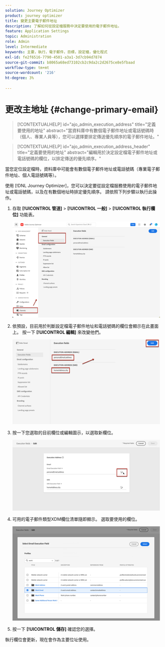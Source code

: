 ```yaml
---
solution: Journey Optimizer
product: journey optimizer
title: 變更主要電子郵件地址
description: 了解如何從設定檔服務中決定要使用的電子郵件地址。
feature: Application Settings
topic: Administration
role: Admin
level: Intermediate
keywords: 主要，執行，電子郵件，目標，設定檔，優化程式
exl-id: fe2f6516-7790-4501-a3a1-3d7cb94d7874
source-git-commit: b8065a68ed73102cb2c9da2c2d2675ce8e5fbaad
workflow-type: tm+mt
source-wordcount: '216'
ht-degree: 3%

---
```


# 更改主地址 {#change-primary-email}

>[!CONTEXTUALHELP]
>id="ajo_admin_execution_address"
>title="定義要使用的地址"
>abstract="當資料庫中有數個電子郵件地址或電話號碼時（個人、專業人員等），您可以選擇要排定傳送優先順序的電子郵件地址。"

>[!CONTEXTUALHELP]
>id="ajo_admin_execution_address_header"
>title="定義要使用的地址"
>abstract="編輯用於決定設定檔電子郵件地址或電話號碼的欄位，以排定傳送的優先順序。"

當您定位設定檔時，資料庫中可能會有數個電子郵件地址或電話號碼（專業電子郵件地址、個人電話號碼等）。

使用 [!DNL Journey Optimizer]，您可以決定要從設定檔服務使用的電子郵件地址或電話號碼，以及在有數個地址時排定優先順序。 請依照下列步驟以執行此操作。

1. 存取  **[!UICONTROL 管道]** > **[!UICONTROL 一般]** > **[!UICONTROL 執行欄位]** 功能表。

   ![](assets/primary-address-execution-fields.png)

1. 依預設，目前用於判斷設定檔電子郵件地址和電話號碼的欄位會顯示在此畫面上。 按一下 **[!UICONTROL 編輯]** 來改變他們。

   ![](assets/primary-address.png)

1. 按一下您選取的目前欄位或編輯圖示，以選取新欄位。

   ![](assets/primary-address-edit.png)

1. 可用的電子郵件類型XDM欄位清單隨即顯示。 選取要使用的欄位。

   ![](assets/primary-address-select-field.png)

1. 按一下 **[!UICONTROL 儲存]** 確認您的選擇。

執行欄位會更新，現在會作為主要位址使用。

<!--1. You can also select an additional field to use as secondary email address. This allows you to determine which field to use if the primary field is empty for a profile. -->
